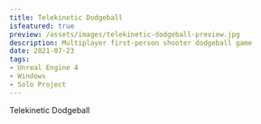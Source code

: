 ```yaml
---
title: Telekinetic Dodgeball
isfeatured: true
preview: /assets/images/telekinetic-dodgeball-preview.jpg
description: Multiplayer first-person shooter dodgeball game
date: 2021-07-23
tags:
- Unreal Engine 4
- Windows
- Solo Project
---
```

Telekinetic Dodgeball